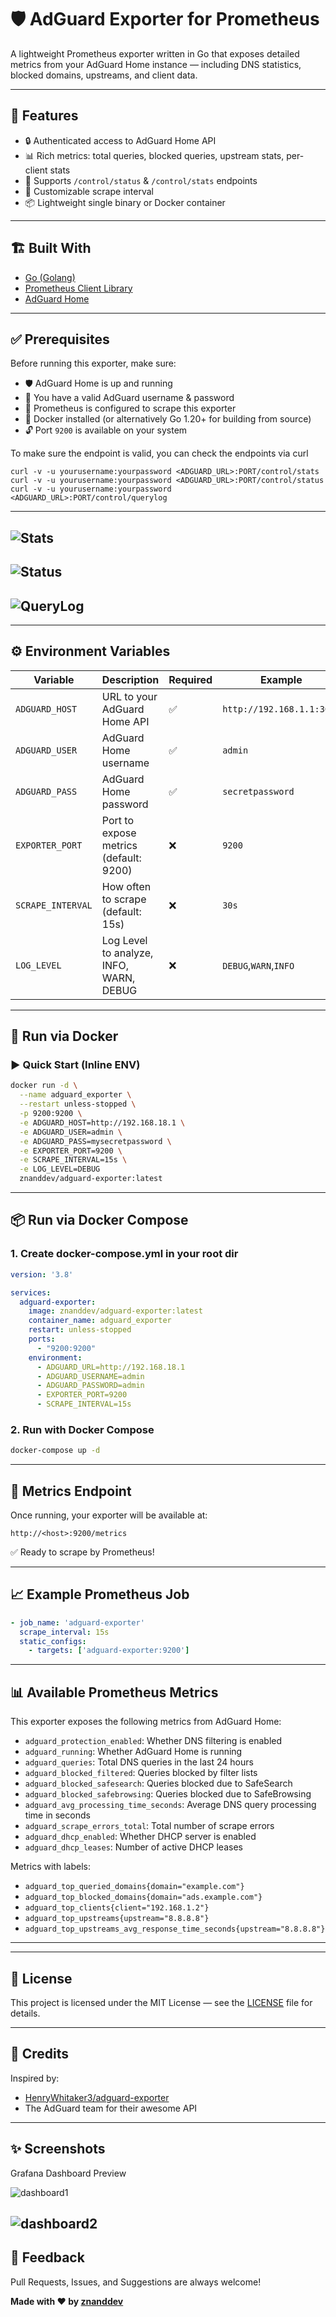 # 🛡️ AdGuard Exporter for Prometheus

A lightweight Prometheus exporter written in Go that exposes detailed metrics from your AdGuard Home instance — including DNS statistics, blocked domains, upstreams, and client data.

---

## 🚀 Features

- 🔒 Authenticated access to AdGuard Home API
- 📊 Rich metrics: total queries, blocked queries, upstream stats, per-client stats
- 🧠 Supports `/control/status` & `/control/stats` endpoints
- 🔁 Customizable scrape interval
- 📦 Lightweight single binary or Docker container

---

## 🏗️ Built With

- [Go (Golang)](https://golang.org/)
- [Prometheus Client Library](https://github.com/prometheus/client_golang)
- [AdGuard Home](https://github.com/AdguardTeam/AdGuardHome)

---
## ✅ Prerequisites

Before running this exporter, make sure:

- 🛡️ AdGuard Home is up and running
- 🔐 You have a valid AdGuard username & password
- 📡 Prometheus is configured to scrape this exporter
- 🐳 Docker installed (or alternatively Go 1.20+ for building from source)
- 🔓 Port `9200` is available on your system

To make sure the endpoint is valid, you can check the endpoints via curl

```
curl -v -u yourusername:yourpassword <ADGUARD_URL>:PORT/control/stats
curl -v -u yourusername:yourpassword <ADGUARD_URL>:PORT/control/status
curl -v -u yourusername:yourpassword <ADGUARD_URL>:PORT/control/querylog
```
---
![Stats](./assets/checking_stats_endpoint.png)
---
![Status](./assets/checking_status_endpoint.png)
---
![QueryLog](./assets/checking_querylog_endpoint.png)
---

---
## ⚙️ Environment Variables

| Variable         | Description                            | Required | Example                      |
|------------------|----------------------------------------|----------|------------------------------|
| `ADGUARD_HOST`     | URL to your AdGuard Home API          | ✅       | `http://192.168.1.1:3000`    |
| `ADGUARD_USER`| AdGuard Home username                 | ✅       | `admin`                      |
| `ADGUARD_PASS`| AdGuard Home password                 | ✅       | `secretpassword`             |
| `EXPORTER_PORT`   | Port to expose metrics (default: 9200)| ❌       | `9200`                       |
| `SCRAPE_INTERVAL` | How often to scrape (default: 15s)    | ❌       | `30s`                        |
| `LOG_LEVEL`       | Log Level to analyze, INFO, WARN, DEBUG | ❌      | `DEBUG`,`WARN`,`INFO`        |

---

## 🐳 Run via Docker

### ▶️ Quick Start (Inline ENV)

```bash
docker run -d \
  --name adguard_exporter \
  --restart unless-stopped \
  -p 9200:9200 \
  -e ADGUARD_HOST=http://192.168.18.1 \
  -e ADGUARD_USER=admin \
  -e ADGUARD_PASS=mysecretpassword \
  -e EXPORTER_PORT=9200 \
  -e SCRAPE_INTERVAL=15s \
  -e LOG_LEVEL=DEBUG
  znanddev/adguard-exporter:latest
```

---

## 📦 Run via Docker Compose

### 1. Create docker-compose.yml in your root dir

```yaml
version: '3.8'

services:
  adguard-exporter:
    image: znanddev/adguard-exporter:latest
    container_name: adguard_exporter
    restart: unless-stopped
    ports:
      - "9200:9200"
    environment:
      - ADGUARD_URL=http://192.168.18.1
      - ADGUARD_USERNAME=admin
      - ADGUARD_PASSWORD=admin
      - EXPORTER_PORT=9200
      - SCRAPE_INTERVAL=15s
```

### 2. Run with Docker Compose

```bash
docker-compose up -d
```

---

## 🧪 Metrics Endpoint

Once running, your exporter will be available at:

```
http://<host>:9200/metrics
```

✅ Ready to scrape by Prometheus!

---

## 📈 Example Prometheus Job

```yaml
- job_name: 'adguard-exporter'
  scrape_interval: 15s
  static_configs:
    - targets: ['adguard-exporter:9200']
```
---
## 📊 Available Prometheus Metrics
This exporter exposes the following metrics from AdGuard Home:

- `adguard_protection_enabled`: Whether DNS filtering is enabled
- `adguard_running`: Whether AdGuard Home is running
- `adguard_queries`: Total DNS queries in the last 24 hours
- `adguard_blocked_filtered`: Queries blocked by filter lists
- `adguard_blocked_safesearch`: Queries blocked due to SafeSearch
- `adguard_blocked_safebrowsing`: Queries blocked due to SafeBrowsing
- `adguard_avg_processing_time_seconds`: Average DNS query processing time in seconds
- `adguard_scrape_errors_total`: Total number of scrape errors
- `adguard_dhcp_enabled`: Whether DHCP server is enabled
- `adguard_dhcp_leases`: Number of active DHCP leases

Metrics with labels:
- `adguard_top_queried_domains{domain="example.com"}`
- `adguard_top_blocked_domains{domain="ads.example.com"}`
- `adguard_top_clients{client="192.168.1.2"}`
- `adguard_top_upstreams{upstream="8.8.8.8"}`
- `adguard_top_upstreams_avg_response_time_seconds{upstream="8.8.8.8"}`
---
---

## 📃 License

This project is licensed under the MIT License — see the [LICENSE](LICENSE) file for details.

---

## 🙌 Credits

Inspired by:
- [HenryWhitaker3/adguard-exporter](https://github.com/HenryWhitaker3/AdGuardHome-exporter)
- The AdGuard team for their awesome API

---

## ✨ Screenshots

Grafana Dashboard Preview

![dashboard1](./grafana/dashboard2.png)

![dashboard2](./grafana/dashboard1.png)
---

## 💬 Feedback

Pull Requests, Issues, and Suggestions are always welcome!

**Made with ❤️ by [znanddev](https://github.com/znand-dev)**
